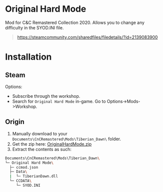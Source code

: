 # Original Hard Mode
Mod for C&C Remastered Collection 2020. Allows you to change any difficulty in the SYOD.INI file.
> https://steamcommunity.com/sharedfiles/filedetails/?id=2139083900
# Installation
## Steam
Options:
- Subscribe through the workshop.
- Search for `Original Hard Mode` in-game. Go to Options->Mods->Workshop.
## Origin
1. Manually download to your `Documents\CnCRemastered\Mods\Tiberian_Dawn\` folder.
1. Get the zip here: [OriginalHardMode.zip](https://github.com/EternalNooblet/CnC_Remastered_Collection/releases/download/1/OriginalHardMode.zip)
1. Extract the contents as such:
```bash
Documents\CnCRemastered\Mods\Tiberian_Dawn\
└─ Original Hard Mode\
  ├─ ccmod.json
  ├─ Data\
  |  └─ TiberianDawn.dll
  └─ CCDATA\
     └─ SYOD.INI
```
